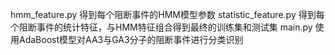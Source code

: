 

hmm_feature.py 得到每个阻断事件的HMM模型参数
statistic_feature.py 得到每个阻断事件的统计特征，与HMM特征组合得到最终的训练集和测试集
main.py 使用AdaBoost模型对AA3与GA3分子的阻断事件进行分类识别
